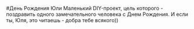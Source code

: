 #День Рождения Юли
Маленький DIY-проект, цель которого - поздравить одного замечательного человека с Днем Рождения. И если ты, Юля, это читаешь - добра тебе всякого))
